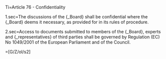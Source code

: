 Ti=Article 76 - Confidentiality

1.sec=The discussions of the {_Board} shall be confidential where the {_Board} deems it necessary, as provided for in its rules of procedure.

2.sec=Access to documents submitted to members of the {_Board}, experts and {_representatives} of third parties shall be governed by Regulation (EC) No 1049/2001 of the European Parliament and of the Council.

=[G/Z/ol/s2]
